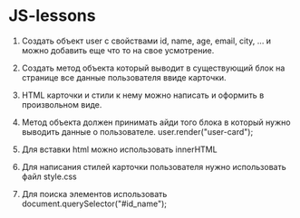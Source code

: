 # JS-lessons
1) Создать объект user с свойствами id, name, age, email, city, ... и можно добавить еще что то на свое усмотрение.



2) Создать метод объекта который выводит в существующий блок на странице все данные пользователя ввиде карточки.



3) HTML карточки и стили к нему можно написать и оформить в произвольном виде.



4) Метод объекта должен принимать айди того блока в который нужно выводить данные о пользователе. user.render("user-card");



5) Для вставки html можно использовать innerHTML



6) Для написания стилей карточки пользователя нужно использовать файл style.css



7) Для поиска элементов использовать document.querySelector("#id_name");